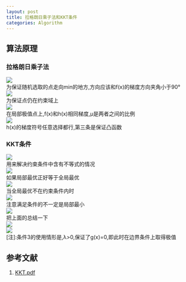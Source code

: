 ```yaml
---    
layout: post    
title: 拉格朗日乘子法和KKT条件    
categories: Algorithm    
---    
```

## 算法原理  
### 拉格朗日乘子法  
![](https://s3.jpg.cm/2020/08/15/uPISz.png)  
为保证随机选取的点走向min的地方,方向应该和f(x)的梯度方向夹角小于90°    
![](https://s3.jpg.cm/2020/08/15/uPL3u.png)  
为保证点仍在约束域上    
![](https://s3.jpg.cm/2020/08/15/uPRRG.png)  
在局部极值点上,f(x)和h(x)相同梯度,μ是两者之间的比例    
![](https://s3.jpg.cm/2020/08/15/uLTue.png)  
h(x)的梯度符号任意选择都行,第三条是保证凸函数    
### KKT条件  
![](https://s3.jpg.cm/2020/08/15/uL9Pk.png)  
用来解决约束条件中含有不等式的情况    
![](https://s3.jpg.cm/2020/08/15/uLiMr.png)  
如果局部最优正好等于全局最优    
![](https://s3.jpg.cm/2020/08/15/uLa4y.png)  
当全局最优不在约束条件内时    
![](https://s3.jpg.cm/2020/08/15/uLD85.png)  
注意满足条件的不一定是局部最小    
![](https://s3.jpg.cm/2020/08/15/uLMkC.png)  
把上面的总结一下    
![](https://s3.jpg.cm/2020/08/15/uLO9t.png)  
![](https://s3.jpg.cm/2020/08/15/uPGQR.png)  
[注]:条件3的使用情形是,λ>0,保证了g(x)=0,即此时在边界条件上取得极值    
## 参考文献  
1. [KKT.pdf](http://www.csc.kth.se/utbildning/kth/kurser/DD3364/Lectures/KKT.pdf)    
